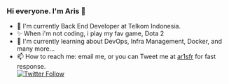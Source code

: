 ### Hi everyone. I'm Aris 👋

- 🔭 I'm currently Back End Developer at Telkom Indonesia.
- ✨ When i'm not coding, i play my fav game, Dota 2
- 🌱 I'm currently learning about DevOps, Infra Management, Docker, and many more...
- 📫 How to reach me: email me, or you can Tweet me at [ar1sfr](https://twitter.com/ar1sfr) for fast response. <br>
[![Twitter Follow](https://img.shields.io/twitter/follow/ar1sfr?label=Follow&style=social)](https://twitter.com/ar1sfr)

<!--
**ar1sfr/ar1sfr** is a ✨ _special_ ✨ repository because its `README.md` (this file) appears on your GitHub profile.

Here are some ideas to get you started:

- 🔭 I’m currently working on ...
- 🌱 I’m currently learning ...
- 👯 I’m looking to collaborate on ...
- 🤔 I’m looking for help with ...
- 💬 Ask me about ...
- 📫 How to reach me: ...
- 😄 Pronouns: ...
- ⚡ Fun fact: ...
-->
